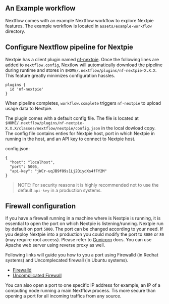 ## An Example workflow

Nextflow comes with an example Nextflow workflow to explore Nextpie features. The example workflow is located in `assets/example-workflow` directory. 

## Configure Nextflow pipeline for Nextpie

Nextpie has a client plugin named [nf-nextpie](https://github.com/bishwaG/nf-nextpie). Once the following lines are added to `nextflow.config`, Nextlow will automatically download the pipeline during runtime and stores in `$HOME/.nextflow/plugins/nf-nextpie-X.X.X`. This feature greatly minimizes configuration hassles.

```
plugins {
  id 'nf-nextpie'
}
```

When pipeline completes, `workflow.complete` triggers `nf-nextpie` to upload usage data to Nextpie.

The plugin comes with a default config file. The file is located at `$HOME/.nextflow/plugins/nf-nextpie-X.X.X/classes/nextflow/nextpie/config.json` in the local dowload copy. The config file contains enties for Nextpie host, port in which Nextpie in running in the host, and an API key to connect to Nextpie host.

config.json:
```
{
  "host": "localhost",
  "port": 5005,
  "api-key": "jWCr-uqJB9fO9s1Lj2QiydXs4fFY2M"
}
```

> NOTE: For security reasons it is highly recommended not to use the default `api-key` in a production systems.

## Firewall configuration

If you have a firewall running in a machine where is Nextpie is running, it is essential to open the port on which Nextpie is listening/running. Nextpie run by default on port `5000`. The port can be changed according to your need. If you deploy Nextpie into a production you could modify the port to `8080` or `80` (may require root access). Please refer to [Gunicorn](deploy-gunicorn.md) docs. You can use Apache web server using reverse proxy as well.

Following links will guide you how to you a port using Firewalld (in Redhat systems) and Uncomplecated firewall (in Ubuntu systems).


* [Firewalld](https://firewalld.org/documentation/howto/open-a-port-or-service.html)
* [Uncomplicated Firewall](https://www.cyberciti.biz/faq/how-to-open-firewall-port-on-ubuntu-linux-12-04-14-04-lts/)

You can also open a port to one specific IP address for example, an IP of a computing node running a main Nextflow process. Tis more secure than opening a port for all incoming traffics from any source.


